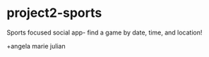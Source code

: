 # project2-sports

Sports focused social app- find a game by date, time, and location!

+angela marie julian
